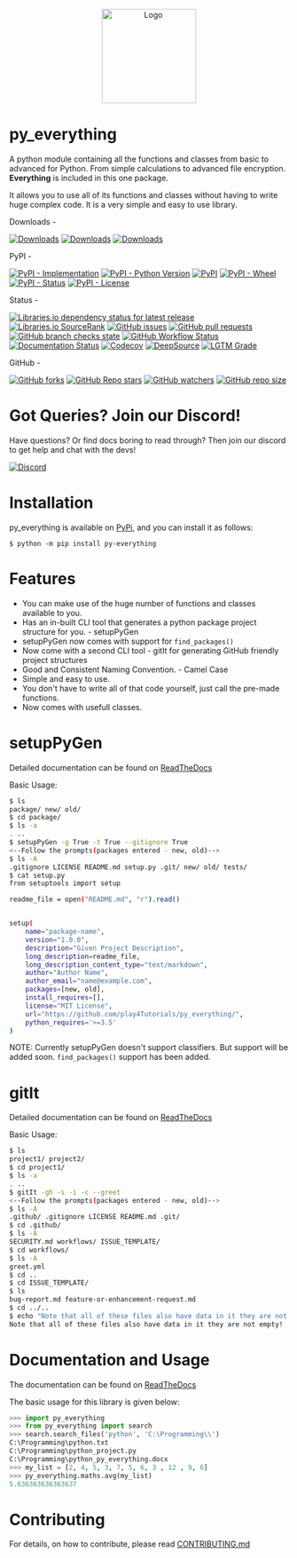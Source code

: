 <p align="center">

<img width="170px" height="170px" src="https://raw.githubusercontent.com/pybash1/py_everything/master/extra/logo.png" alt="Logo">

</p>

# py_everything

A python module containing all the functions and classes from basic to advanced for Python. From simple calculations  to advanced file encryption. **Everything** is included in this one package.

It allows you to use all of its functions and classes without having to write huge complex code. It is a very simple and easy to use library. 

Downloads - 

[![Downloads](https://pepy.tech/badge/py-everything)](https://pypi.org/project/py-everything)
[![Downloads](https://pepy.tech/badge/py-everything/month)](https://pypi.org/project/py-everything)
[![Downloads](https://pepy.tech/badge/py-everything/week)](https://pypi.org/project/py-everything)

PyPI - 

[![PyPI - Implementation](https://img.shields.io/pypi/implementation/py-everything?logo=python&logoColor=yellow)](https://pypi.org/project/py-everything)
[![PyPI - Python Version](https://img.shields.io/pypi/pyversions/py-everything?logo=pypi&logoColor=green)](https://pypi.org/project/py-everything)
[![PyPI](https://img.shields.io/pypi/v/py-everything?logo=pypi&logoColor=green)](https://pypi.org/project/py-everything)
[![PyPI - Wheel](https://img.shields.io/pypi/wheel/py-everything)](https://pypi.org/project/py-everything)
[![PyPI - Status](https://img.shields.io/pypi/status/py-everything)](https://pypi.org/project/py-everything)
[![PyPI - License](https://img.shields.io/pypi/l/py-everything?color=success)](https://pypi.org/project/py-everything)

Status - 

[![Libraries.io dependency status for latest release](https://img.shields.io/librariesio/release/pypi/py-everything)](https://libraries.io/pypi/py-everything)
[![Libraries.io SourceRank](https://img.shields.io/librariesio/sourcerank/pypi/py-everything)](https://libraries.io/pypi/py-everything)
[![GitHub issues](https://img.shields.io/github/issues/pybash1/py_everything)](https://github.com/pybash1/py_everything/issues)
[![GitHub pull requests](https://img.shields.io/github/issues-pr/pybash1/py_everything)](https://github.com/pybash1/py_everything/pulls)
[![GitHub branch checks state](https://img.shields.io/github/checks-status/pybash1/py_everything/master)](https://github.com/pybash1/py_everything)
[![GitHub Workflow Status](https://img.shields.io/github/workflow/status/pybash1/py_everything/Test%20Package)](https://github.com/pybash1/py_everything)
[![Documentation Status](https://readthedocs.org/projects/py-everything/badge/?version=latest)](https://py-everything.readthedocs.io/en/latest/?badge=latest)
[![Codecov](https://img.shields.io/codecov/c/github/pybash1/py_everything)]()
[![DeepSource](https://deepsource.io/gh/pybash1/py_everything.svg/?label=active+issues&show_trend=true)](https://deepsource.io/gh/pybash1/py_everything/?ref=repository-badge)
[![LGTM Grade](https://img.shields.io/lgtm/grade/python/github/pybash1/py_everything)](https://lgtm.com/projects/g/pybash1/py_everything/)

GitHub - 

[![GitHub forks](https://img.shields.io/github/forks/pybash1/py_everything?style=social)](https://github.com/pybash1/py_everything/network)
[![GitHub Repo stars](https://img.shields.io/github/stars/pybash1/py_everything?style=social)](https://github.com/pybash1/py_everything/stargazers)
[![GitHub watchers](https://img.shields.io/github/watchers/pybash1/py_everything?style=social)](https://github.com/pybash1/py_everything)
[![GitHub repo size](https://img.shields.io/github/repo-size/pybash1/py_everything?logo=github)](https://github.com/pybash1/py_everything)

# Got Queries? Join our Discord!
Have questions? Or find docs boring to read through? Then join our discord to get help and chat with the devs!

[![Discord](https://img.shields.io/discord/838378704673308683)](https://discord.gg/DUeaUDxC7t)

# Installation

py_everything is available on [PyPi](https://pypi.org/project/py-everything), and you can install it as follows:

`$ python -m pip install py-everything`

# Features

- You can make use of the huge number of functions and classes available to you.
- Has an in-built CLI tool that generates a python package project structure for you. - setupPyGen
- setupPyGen now comes with support for `find_packages()`
- Now come with a second CLI tool - gitIt for generating GitHub friendly project structures
- Good and Consistent Naming Convention. - Camel Case
- Simple and easy to use.
- You don't have to write all of that code yourself, just call the pre-made functions.
- Now comes with usefull classes.

# setupPyGen

Detailed documentation can be found on [ReadTheDocs](https://py-everything.readthedocs.io/en/latest/setupPyGen.html)

Basic Usage:

```bash
$ ls
package/ new/ old/
$ cd package/
$ ls -a
. ..
$ setupPyGen -g True -t True --gitignore True
<--Follow the prompts(packages entered - new, old)-->
$ ls -A
.gitignore LICENSE README.md setup.py .git/ new/ old/ tests/
$ cat setup.py
from setuptools import setup

readme_file = open("README.md", "r").read()


setup(
    name="package-name",
    version="1.0.0",
    description="Given Project Description",
    long_description=readme_file,
    long_description_content_type="text/markdown",
    author="Author Name",
    author_email="name@example.com",
    packages=[new, old],
    install_requires=[],
    license="MIT License",
    url="https://github.com/play4Tutorials/py_everything/",
    python_requires='>=3.5'
)
```

NOTE: Currently setupPyGen doesn't support classifiers. But support will be added soon. `find_packages()` support has been added.

# gitIt

Detailed documentation can be found on [ReadTheDocs](https://py-everything.readthedocs.io/en/latest/gitIt.html)

Basic Usage:

```bash
$ ls
project1/ project2/
$ cd project1/
$ ls -a
. ..
$ gitIt -gh -s -i -c --greet
<--Follow the prompts(packages entered - new, old)-->
$ ls -A
.github/ .gitignore LICENSE README.md .git/ 
$ cd .github/
$ ls -A
SECURITY.md workflows/ ISSUE_TEMPLATE/
$ cd workflows/
$ ls -A
greet.yml
$ cd ..
$ cd ISSUE_TEMPLATE/
$ ls
bug-report.md feature-or-enhancement-request.md
$ cd ../..
$ echo "Note that all of these files also have data in it they are not empty!"
Note that all of these files also have data in it they are not empty!
```

# Documentation and Usage

The documentation can be found on [ReadTheDocs](https://py-everything.readthedocs.io/en/latest/)


The basic usage for this library is given below:

```python
>>> import py_everything
>>> from py_everything import search
>>> search.search_files('python', 'C:\Programming\\')
C:\Programming\python.txt
C:\Programming\python_project.py
C:\Programming\python_py_everything.docx
>>> my_list = [2, 4, 5, 3, 7, 5, 6, 3 , 12 , 9, 6]
>>> py_everything.maths.avg(my_list)
5.636363636363637
```
# Contributing

For details, on how to contribute, please read [CONTRIBUTING.md](https://github.com/play4Tutorials/py_everything/tree/master/CONTRIBUTING.md)
